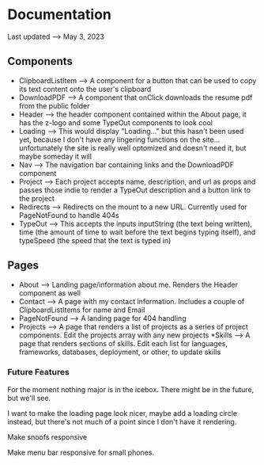 # Documentation
Last updated --> May 3, 2023
## Components
  * ClipboardListItem --> A component for a button that can be used to copy its text content onto the user's clipboard
  * DownloadPDF --> A component that onClick downloads the resume pdf from the public folder
  * Header --> the header component contained within the About page, it has the z-logo and some TypeOut components to look cool
  * Loading --> This would display "Loading..." but this hasn't been used yet, because I don't have any lingering functions on the site... unfortunately the site is really well optomized and doesn't need it, but maybe someday it will
  * Nav --> The navigation bar containing links and the DownloadPDF component
  * Project --> Each project accepts name, description, and url as props and passes those indie to render a TypeOut description and a button link to the project
  * Redirects --> Redirects on the mount to a new URL. Currently used for PageNotFound to handle 404s
  * TypeOut --> This accepts the inputs inputString (the text being written), time (the amount of time to wait before the text begins typing itself), and typeSpeed (the speed that the text is typed in)

## Pages
* About --> Landing page/information about me. Renders the Header component as well
* Contact --> A page with my contact information. Includes a couple of ClipboardListItems for name and Email
* PageNotFound --> A landing page for 404 handling
* Projects --> A page that renders a list of projects as a series of project components. Edit the projects array with any new projects
*Skills --> A page that renders sections of skills. Edit each list for languages, frameworks, databases, deployment, or other, to update skills

### Future Features

For the moment nothing major is in the icebox. There might be in the future, but we'll see.

I want to make the loading page look nicer, maybe add a loading circle instead, but there's not much of a point since I don't have it rendering.

Make snoofs responsive

Make menu bar responsive for small phones.